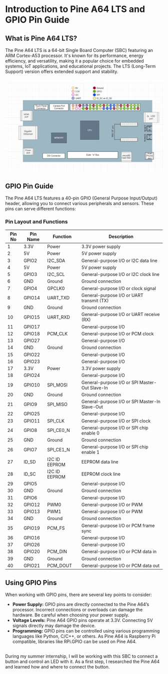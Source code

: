 # Introduction to Pine A64 LTS and GPIO Pin Guide

## What is Pine A64 LTS?

The Pine A64 LTS is a 64-bit Single Board Computer (SBC) featuring an ARM Cortex-A53 processor. It's known for its performance, energy efficiency, and versatility, making it a popular choice for embedded systems, IoT applications, and educational projects. The LTS (Long-Term Support) version offers extended support and stability.


##

![PineA64 Model](/images/PineA64.jpg)

## GPIO Pin Guide

The Pine A64 LTS features a 40-pin GPIO (General Purpose Input/Output) header, allowing you to connect various peripherals and sensors. These pins can serve different functions:



### Pin Layout and Functions

| Pin No | Pin Name | Function  | Description |
| ------ | -------- | --------- | ----------- |
| 1      | 3.3V     | Power     | 3.3V power supply |
| 2      | 5V       | Power     | 5V power supply |
| 3      | GPIO2    | I2C_SDA   | General-purpose I/O or I2C data line |
| 4      | 5V       | Power     | 5V power supply |
| 5      | GPIO3    | I2C_SCL   | General-purpose I/O or I2C clock line |
| 6      | GND      | Ground    | Ground connection |
| 7      | GPIO4    | GPCLK0    | General-purpose I/O or clock signal |
| 8      | GPIO14   | UART_TXD  | General-purpose I/O or UART transmit (TX) |
| 9      | GND      | Ground    | Ground connection |
| 10     | GPIO15   | UART_RXD  | General-purpose I/O or UART receive (RX) |
| 11     | GPIO17   |           | General-purpose I/O |
| 12     | GPIO18   | PCM_CLK   | General-purpose I/O or PCM clock |
| 13     | GPIO27   |           | General-purpose I/O |
| 14     | GND      | Ground    | Ground connection |
| 15     | GPIO22   |           | General-purpose I/O |
| 16     | GPIO23   |           | General-purpose I/O |
| 17     | 3.3V     | Power     | 3.3V power supply |
| 18     | GPIO24   |           | General-purpose I/O |
| 19     | GPIO10   | SPI_MOSI  | General-purpose I/O or SPI Master-Out Slave-In |
| 20     | GND      | Ground    | Ground connection |
| 21     | GPIO9    | SPI_MISO  | General-purpose I/O or SPI Master-In Slave-Out |
| 22     | GPIO25   |           | General-purpose I/O |
| 23     | GPIO11   | SPI_CLK   | General-purpose I/O or SPI clock |
| 24     | GPIO8    | SPI_CE0_N | General-purpose I/O or SPI chip enable 0 |
| 25     | GND      | Ground    | Ground connection |
| 26     | GPIO7    | SPI_CE1_N | General-purpose I/O or SPI chip enable 1 |
| 27     | ID_SD    | I2C ID EEPROM | EEPROM data line |
| 28     | ID_SC    | I2C ID EEPROM | EEPROM clock line |
| 29     | GPIO5    |           | General-purpose I/O |
| 30     | GND      | Ground    | Ground connection |
| 31     | GPIO6    |           | General-purpose I/O |
| 32     | GPIO12   | PWM0      | General-purpose I/O or PWM |
| 33     | GPIO13   | PWM1      | General-purpose I/O or PWM |
| 34     | GND      | Ground    | Ground connection |
| 35     | GPIO19   | PCM_FS    | General-purpose I/O or PCM frame sync |
| 36     | GPIO16   |           | General-purpose I/O |
| 37     | GPIO26   |           | General-purpose I/O |
| 38     | GPIO20   | PCM_DIN   | General-purpose I/O or PCM data in |
| 39     | GND      | Ground    | Ground connection |
| 40     | GPIO21   | PCM_DOUT  | General-purpose I/O or PCM data out |

## Using GPIO Pins

When working with GPIO pins, there are several key points to consider:
- **Power Supply:** GPIO pins are directly connected to the Pine A64’s processor. Incorrect connections or overloads can damage the hardware. Be careful when choosing your power supply.
- **Voltage Levels:** Pine A64 GPIO pins operate at 3.3V. Connecting 5V signals directly may damage the device.
- **Programming:** GPIO pins can be controlled using various programming languages like Python, C/C++, or others. As Pine A64 is Raspberry Pi compatible, libraries like RPi.GPIO can be used on Pine A64.

##
During my summer internship, I will be working with this SBC to connect a button and control an LED with it. As a first step, I researched the Pine A64 and learned how and where to connect the button.
